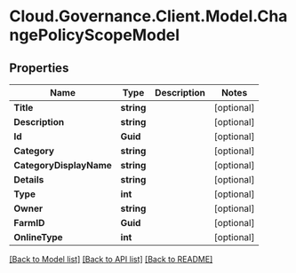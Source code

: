 # Cloud.Governance.Client.Model.ChangePolicyScopeModel
## Properties

Name | Type | Description | Notes
------------ | ------------- | ------------- | -------------
**Title** | **string** |  | [optional] 
**Description** | **string** |  | [optional] 
**Id** | **Guid** |  | [optional] 
**Category** | **string** |  | [optional] 
**CategoryDisplayName** | **string** |  | [optional] 
**Details** | **string** |  | [optional] 
**Type** | **int** |  | [optional] 
**Owner** | **string** |  | [optional] 
**FarmID** | **Guid** |  | [optional] 
**OnlineType** | **int** |  | [optional] 

[[Back to Model list]](../README.md#documentation-for-models) [[Back to API list]](../README.md#documentation-for-api-endpoints) [[Back to README]](../README.md)

